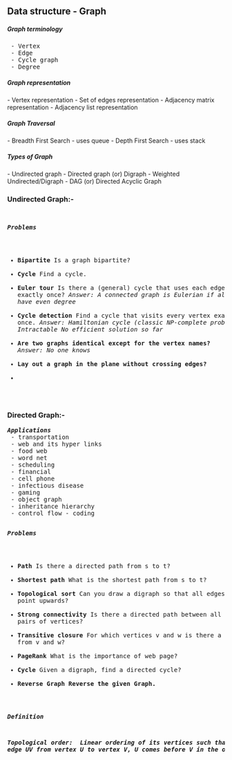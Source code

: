 Data structure - Graph
-----------------------
<h5>Graph terminology</h5>
<pre>
 - Vertex
 - Edge
 - Cycle graph
 - Degree
</pre>

<h5>Graph representation</h5>
 - Vertex representation
 - Set of edges representation
 - Adjacency matrix representation
 - Adjacency list representation

<h5>Graph Traversal</h5>
 - Breadth First Search - uses queue
 - Depth First Search - uses stack

<h5>Types of Graph</h5>
 - Undirected graph
 - Directed graph (or) Digraph
 - Weighted Undirected/Digraph
 - DAG (or) Directed Acyclic Graph

<h3>Undirected Graph:-</h3>
<pre>

<i><b>Problems</b></i>
 - <b>Bipartite</b> Is a graph bipartite?
 - <b>Cycle</b> Find a cycle.
 - <b>Euler tour</b> Is there a (general) cycle that uses each edge exactly once?
 	<i>Answer: A connected graph is Eulerian if all vertices have even degree</i>
 - <b>Cycle detection</b> Find a cycle that visits every vertex exactly once.
 	<i>Answer: Hamiltonian cycle (classic NP-complete problem). Intractable No efficient solution so far</i>
 - <b>Are two graphs identical except for the vertex names?</b>
 	<i>Answer: No one knows</i> 
 - <b>Lay out a graph in the plane without crossing edges?</b>
 - <b></b>
</pre>


<h3>Directed Graph:-</h3>
<pre>
<i><b>Applications</b></i>
 - transportation
 - web and its hyper links
 - food web
 - word net
 - scheduling
 - financial
 - cell phone
 - infectious disease
 - gaming
 - object graph
 - inheritance hierarchy
 - control flow - coding

<i><b>Problems</b></i>
 - <b>Path</b> Is there a directed path from s to t?
 - <b>Shortest path</b> What is the shortest path from s to t?
 - <b>Topological sort</b> Can you draw a digraph so that all edges point upwards?
 - <b>Strong connectivity</b> Is there a directed path between all pairs of vertices?
 - <b>Transitive closure</b> For which vertices v and w is there a path from v and w?
 - <b>PageRank</b> What is the importance of web page?
 - <b>Cycle</b> Given a digraph, find a directed cycle?
 - <b>Reverse Graph<b> Reverse the given Graph.
 
 
<i><b>Definition</b><i>
<p><b>Topological order: </b> Linear ordering of its vertices such that for every directed
edge UV from vertex U to vertex V, U comes before V in the ordering</p>
</pre> 